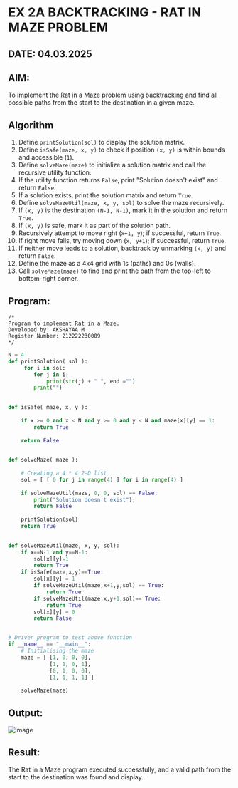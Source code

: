 # EX 2A BACKTRACKING - RAT IN MAZE PROBLEM
## DATE: 04.03.2025
## AIM:
To implement the Rat in a Maze problem using backtracking and find all possible paths from the start to the destination in a given maze.

## Algorithm  
1. Define `printSolution(sol)` to display the solution matrix.  
2. Define `isSafe(maze, x, y)` to check if position `(x, y)` is within bounds and accessible (`1`).  
3. Define `solveMaze(maze)` to initialize a solution matrix and call the recursive utility function.  
4. If the utility function returns `False`, print "Solution doesn't exist" and return `False`.  
5. If a solution exists, print the solution matrix and return `True`.  
6. Define `solveMazeUtil(maze, x, y, sol)` to solve the maze recursively.  
7. If `(x, y)` is the destination `(N-1, N-1)`, mark it in the solution and return `True`.  
8. If `(x, y)` is safe, mark it as part of the solution path.  
9. Recursively attempt to move right (`x+1, y`); if successful, return `True`.  
10. If right move fails, try moving down (`x, y+1`); if successful, return `True`.  
11. If neither move leads to a solution, backtrack by unmarking `(x, y)` and return `False`.  
12. Define the maze as a 4x4 grid with 1s (paths) and 0s (walls).  
13. Call `solveMaze(maze)` to find and print the path from the top-left to bottom-right corner.  


## Program:
```
/*
Program to implement Rat in a Maze.
Developed by: AKSHAYAA M
Register Number: 212222230009
*/
```
```python
N = 4
def printSolution( sol ):
     for i in sol:
        for j in i:
            print(str(j) + " ", end ="")
        print("")
 

def isSafe( maze, x, y ):
     
    if x >= 0 and x < N and y >= 0 and y < N and maze[x][y] == 1:
        return True
     
    return False
 

def solveMaze( maze ):
     
    # Creating a 4 * 4 2-D list
    sol = [ [ 0 for j in range(4) ] for i in range(4) ]
     
    if solveMazeUtil(maze, 0, 0, sol) == False:
        print("Solution doesn't exist");
        return False
     
    printSolution(sol)
    return True
     

def solveMazeUtil(maze, x, y, sol):
    if x==N-1 and y==N-1:
        sol[x][y]=1
        return True
    if isSafe(maze,x,y)==True:
        sol[x][y] = 1
        if solveMazeUtil(maze,x+1,y,sol) == True:
            return True
        if solveMazeUtil(maze,x,y+1,sol)== True:
            return True
        sol[x][y] = 0
        return False


# Driver program to test above function
if __name__ == "__main__":
    # Initialising the maze
    maze = [ [1, 0, 0, 0],
             [1, 1, 0, 1],
             [0, 1, 0, 0],
             [1, 1, 1, 1] ]
              
    solveMaze(maze)
```

## Output:

![image](https://github.com/user-attachments/assets/f301e983-c455-4eb6-92a4-5c8c91c361d9)


## Result:
The Rat in a Maze program executed successfully, and a valid path from the start to the destination was found and display.
